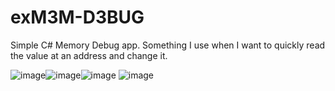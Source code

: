 # exM3M-D3BUG
Simple C# Memory Debug app. Something I use when I want to quickly read the value at an address and change it.

![image](https://user-images.githubusercontent.com/80198020/125757071-5a7da7a9-049f-483b-a0ca-137f88866b83.png)![image](https://user-images.githubusercontent.com/80198020/125757121-2846fe54-4ff6-4271-b36c-81d3724fcd9c.png)![image](https://user-images.githubusercontent.com/80198020/125757227-3034ad0f-acb6-4424-9ec9-6c45982fc97f.png)
![image](https://user-images.githubusercontent.com/80198020/125865004-0cfaba7a-2e84-4ab2-b9e6-9eb4f33d14f3.png)

